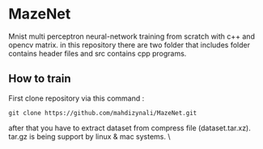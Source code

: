 # MazeNet
Mnist multi perceptron neural-network training from scratch with c++ and opencv matrix.
in this repository there are two folder that includes folder contains header files and src contains cpp programs.
## How to train
First clone repository via this command :
```
git clone https://github.com/mahdizynali/MazeNet.git
```
after that you have to extract dataset from compress file (dataset.tar.xz).
tar.gz is being support by linux & mac systems. \
